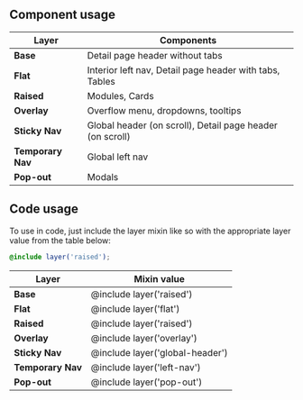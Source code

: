 ## Component usage

Layer | Components
------|-----------
**Base** | Detail page header without tabs
**Flat** | Interior left nav, Detail page header with tabs, Tables
**Raised** | Modules, Cards
**Overlay** | Overflow menu, dropdowns, tooltips
**Sticky Nav** | Global header (on scroll), Detail page header (on scroll)
**Temporary Nav** | Global left nav
**Pop-out** | Modals

<div data-insert-component="LayerUsage"></div>

## Code usage

To use in code, just include the layer mixin like so with the appropriate layer value from the table below:

```scss
@include layer('raised');
```

Layer | Mixin value
------|-----------
**Base** | @include layer('raised')
**Flat** | @include layer('flat')
**Raised** | @include layer('raised')
**Overlay** |@include layer('overlay')
**Sticky Nav** | @include layer('global-header')
**Temporary Nav** | @include layer('left-nav')
**Pop-out** | @include layer('pop-out')
